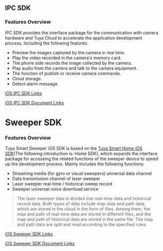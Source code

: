 ## IPC SDK

### Features Overview

IPC SDK provides the interface package for the communication with camera hardware and Tuya Cloud to accelerate the application development process. Including the following features:

- Preview the images captured by the camera in real time.
- Play the video recorded in the camera's memory card.
- The phone side records the image collected by the camera.
- Play audio from the camera and talk to the camera equipment.
- The function of publish or receive camera commands.
- Cloud storage.
- Detect alarm message.



[iOS IPC SDK Links](https://github.com/TuyaInc/tuyasmart_camera_ios_sdk)

[iOS IPC SDK Document Links](https://tuyainc.github.io/tuyasmart_camera_ios_sdk_doc/en/)



# Sweeper SDK

###  Features Overview

Tuya Smart Sweeper iOS SDK is based on the [Tuya Smart Home iOS SDK](https://github.com/TuyaInc/tuyasmart_home_ios_sdk)(The following introduction is: Home SDK), which expands the interface package for accessing the related functions of the sweeper device to speed up the development process. Mainly includes the following functions:

- Streaming media (for gyro or visual sweepers) universal data channel
- Data transmission channel of laser sweeper
- Laser sweeper real-time / historical sweep record
- Sweeper universal voice download service

> The laser sweeper data is divided into real-time data and historical record data. Both types of data include map data and path data, which are stored in the cloud in the form of files. Among them, the map and path of real-time data are stored in different files, and the map and path of historical data are stored in the same file. The map and path data are split and read according to the specified rules.



[iOS Sweeper SDK Links](https://github.com/TuyaInc/tuyasmart_sweeper_ios_sdk)

[iOS Sweeper SDK Document Links](https://github.com/TuyaInc/tuyasmart_sweeper_ios_sdk)


